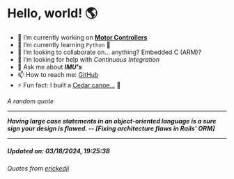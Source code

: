 # Hello, world! 🌎


- 🔧 I’m currently working on [**Motor Controllers**](https://github.com/kyleRhess/MicroMotor)
- 🌱 I’m currently learning `Python` **🐍**
- 👯 I’m looking to collaborate on... anything? Embedded C (ARM)?
- 🤔 I’m looking for help with *Continuous Integration*
- 💬 Ask me about ***IMU's***
- 📫 How to reach me: [GitHub](https://github.com/kyleRhess)
- ⚡ Fun fact: I built a [Cedar canoe...](https://kylerhess.github.io/canoe.html) 🛶

_A random quote_
___
***Having large case statements in an object-oriented language is a sure
sign your design is flawed.
-- [Fixing architecture flaws in Rails' ORM]***
___
##### Updated on: 03/18/2024, 19:25:38
###### Quotes from [erickedji](https://gist.github.com/erickedji/68802)